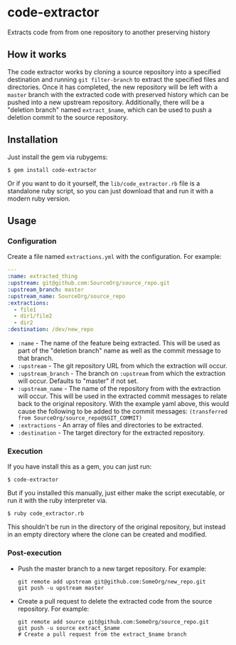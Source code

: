# code-extractor

Extracts code from from one repository to another preserving history

## How it works

The code extractor works by cloning a source repository into a specified
destination and running `git filter-branch` to extract the specified files and
directories.  Once it has completed, the new repository will be left with a
`master` branch with the extracted code with preserved history which can be
pushed into a new upstream repository.  Additionally, there will be a "deletion
branch" named `extract_$name`, which can be used to push a deletion commit to
the source repository.

## Installation

Just install the gem via rubygems:

```console
$ gem install code-extractor
```

Or if you want to do it yourself, the `lib/code_extractor.rb` file is a
standalone ruby script, so you can just download that and run it with a modern
ruby version.

## Usage

### Configuration

Create a file named `extractions.yml` with the configuration.  For example:

```yaml
---
:name: extracted_thing
:upstream: git@github.com:SourceOrg/source_repo.git
:upstream_branch: master
:upstream_name: SourceOrg/source_repo
:extractions:
  - file1
  - dir1/file2
  - dir2
:destination: /dev/new_repo
```

* `:name` - The name of the feature being extracted.  This will be used as part of
  the "deletion branch" name as well as the commit message to that branch.
* `:upstream` - The git repository URL from which the extraction will occur.
* `:upstream_branch` - The branch on `:upstream` from which the extraction will occur.
  Defaults to "master" if not set.
* `:upstream_name` - The name of the repository from with the extraction will occur.
  This will be used in the extracted commit messages to relate back to the original
  repository.  With the example yaml above, this would cause the following to be
  added to the commit messages:
  `(transferred from SourceOrg/source_repo@$GIT_COMMIT)`
* `:extractions` - An array of files and directories to be extracted.
* `:destination` - The target directory for the extracted repository.

### Execution

If you have install this as a gem, you can just run:

```console
$ code-extractor
```

But if you installed this manually, just either make the script executable, or
run it with the ruby interpreter via.

```console
$ ruby code_extractor.rb
```

This shouldn't be run in the directory of the original repository, but instead
in an empty directory where the clone can be created and modified.

### Post-execution

* Push the master branch to a new target repository.  For example:

    ```
    git remote add upstream git@github.com:SomeOrg/new_repo.git
    git push -u upstream master
    ```

* Create a pull request to delete the extracted code from the source repository.
  For example:

    ```
    git remote add source git@github.com:SomeOrg/source_repo.git
    git push -u source extract_$name
    # Create a pull request from the extract_$name branch
    ```
